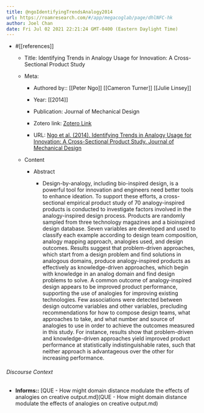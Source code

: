 ```yaml
---
title: @ngoIdentifyingTrendsAnalogy2014
url: https://roamresearch.com/#/app/megacoglab/page/dhlNFC-hk
author: Joel Chan
date: Fri Jul 02 2021 22:21:24 GMT-0400 (Eastern Daylight Time)
---
```


- #[[references]]

    - Title: Identifying Trends in Analogy Usage for Innovation: A Cross-Sectional Product Study

    - Meta:

        - Authored by:: [[Peter Ngo]] [[Cameron Turner]] [[Julie Linsey]]

        - Year: [[2014]]

        - Publication: Journal of Mechanical Design

        - Zotero link: [Zotero Link](zotero://select/items/1_PK9QWQFW)

        - URL: [Ngo et al. (2014). Identifying Trends in Analogy Usage for Innovation: A Cross-Sectional Product Study. Journal of Mechanical Design](undefined)

    - Content

        - Abstract

            - Design-by-analogy, including bio-inspired design, is a powerful tool for innovation and engineers need better tools to enhance ideation. To support these efforts, a cross-sectional empirical product study of 70 analogy-inspired products is conducted to investigate factors involved in the analogy-inspired design process. Products are randomly sampled from three technology magazines and a bioinspired design database. Seven variables are developed and used to classify each example according to design team composition, analogy mapping approach, analogies used, and design outcomes. Results suggest that problem-driven approaches, which start from a design problem and find solutions in analogous domains, produce analogy-inspired products as effectively as knowledge-driven approaches, which begin with knowledge in an analog domain and find design problems to solve. A common outcome of analogy-inspired design appears to be improved product performance, supporting the use of analogies for improving existing technologies. Few associations were detected between design outcome variables and other variables, precluding recommendations for how to compose design teams, what approaches to take, and what number and source of analogies to use in order to achieve the outcomes measured in this study. For instance, results show that problem-driven and knowledge-driven approaches yield improved product performance at statistically indistinguishable rates, such that neither approach is advantageous over the other for increasing performance.

###### Discourse Context

- **Informs::** [QUE - How might domain distance modulate the effects of analogies on creative output.md](QUE - How might domain distance modulate the effects of analogies on creative output.md)
